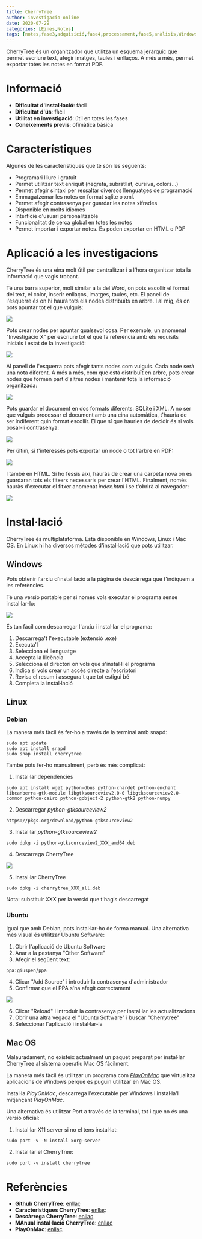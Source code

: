 ```yaml
---
title: CherryTree
author: investigacio-online
date: 2020-07-29
categories: [Eines,Notes]
tags: [notes,fase3,adquisició,fase4,processament,fase5,anàlisis,Windows,Linux,MacOS]
---
```


CherryTree és un organitzador que utilitza un esquema jeràrquic que permet escriure text, afegir imatges, taules i enllaços. A més a més, permet exportar totes les notes en format PDF.

# Informació
* **Dificultat d'instal·lació**: fàcil
* **Dificultat d'ús**: fàcil
* **Utilitat en investigació**: útil en totes les fases
* **Coneixements previs**: ofimàtica bàsica

# Característiques
Algunes de les característiques que té són les següents:
* Programari lliure i gratuït
* Permet utilitzar text enriquit (negreta, subratllat, cursiva, colors...)
* Permet afegir sintaxi per ressaltar diversos llenguatges de programació
* Emmagatzemar les notes en format sqlite o xml.
* Permet afegir contrasenya per guardar les notes xifrades
* Disponible en molts idiomes
* Interfície d'usuari personalitzable
* Funcionalitat de cerca global en totes les notes
* Permet importar i exportar notes. Es poden exportar en HTML o PDF

# Aplicació a les investigacions
CherryTree és una eina molt útil per centralitzar i a l'hora organitzar tota la informació que vagis trobant.

Té una barra superior, molt similar a la del Word, on pots escollir el format del text, el color, inserir enllaços, imatges, taules, etc. El panell de l'esquerre és on hi haurà tots els nodes distribuïts en arbre. I al mig, és on pots apuntar tot el que vulguis:

![](https://raw.githubusercontent.com/investigacio-online/investigacio-online.github.io/master/img/2020-07-29-cherrytree/cherry4.png)

Pots crear nodes per apuntar qualsevol cosa. Per exemple, un anomenat "Investigació X" per escriure tot el que fa referència amb els requisits inicials i estat de la investigació:

![](https://raw.githubusercontent.com/investigacio-online/investigacio-online.github.io/master/img/2020-07-29-cherrytree/cherry5.png)

Al panell de l'esquerra pots afegir tants nodes com vulguis. Cada node serà una nota diferent. A més a més, com que està distribuït en arbre, pots crear nodes que formen part d'altres nodes i mantenir tota la informació organitzada:

![](https://raw.githubusercontent.com/investigacio-online/investigacio-online.github.io/master/img/2020-07-29-cherrytree/cherry6.png)

Pots guardar el document en dos formats diferents: SQLite i XML. A no ser que vulguis processar el document amb una eina automàtica, t'hauria de ser indiferent quin format escollir. El que sí que hauries de decidir és si vols posar-li contrasenya:

![](https://raw.githubusercontent.com/investigacio-online/investigacio-online.github.io/master/img/2020-07-29-cherrytree/cherry7.png)

Per últim, si t'interessés pots exportar un node o tot l'arbre en PDF:

![](https://raw.githubusercontent.com/investigacio-online/investigacio-online.github.io/master/img/2020-07-29-cherrytree/cherry8.png)

I també en HTML. Si ho fessis així, hauràs de crear una carpeta nova on es guardaran tots els fitxers necessaris per crear l'HTML. Finalment, només hauràs d'executar el fitxer anomenat *index.html* i se t'obrirà al navegador:

![](https://raw.githubusercontent.com/investigacio-online/investigacio-online.github.io/master/img/2020-07-29-cherrytree/cherry9.png)

# Instal·lació
CherryTree és multiplataforma. Està disponible en Windows, Linux i Mac OS. En Linux hi ha diversos mètodes d'instal·lació que pots utilitzar.

## Windows
Pots obtenir l'arxiu d'instal·lació a la pàgina de descàrrega que t'indiquem a les referències.

Té una versió portable per si només vols executar el programa sense instal·lar-lo:

![](https://raw.githubusercontent.com/investigacio-online/investigacio-online.github.io/master/img/2020-07-29-cherrytree/cherry1.png)

És tan fàcil com descarregar l'arxiu i instal·lar el programa:
1. Descarrega't l'executable (extensió .exe)
2. Executa'l
3. Selecciona el llenguatge
4. Accepta la llicència
5. Selecciona el directori on vols que s'instal·li el programa
6. Indica si vols crear un accés directe a l'escriptori
7. Revisa el resum i assegura't que tot estigui bé
8. Completa la instal·lació

## Linux
### Debian
La manera més fàcil és fer-ho a través de la terminal amb snapd:
```
sudo apt update
sudo apt install snapd
sudo snap install cherrytree
```

També pots fer-ho manualment, però és més complicat:
1. Instal·lar dependències
```
sudo apt install wget python-dbus python-chardet python-enchant libcanberra-gtk-module libgtksourceview2.0-0 libgtksourceview2.0-common python-cairo python-gobject-2 python-gtk2 python-numpy
```
2. Descarregar *python-gtksourceview2*
```
https://pkgs.org/download/python-gtksourceview2
```
3. Instal·lar *python-gtksourceview2*
```
sudo dpkg -i python-gtksourceview2_XXX_amd64.deb
```
4. Descarrega CherryTree

![](https://raw.githubusercontent.com/investigacio-online/investigacio-online.github.io/master/img/2020-07-29-cherrytree/cherry2.png)

5. Instal·lar CherryTree
```
sudo dpkg -i cherrytree_XXX_all.deb
```

Nota: substituir XXX per la versió que t'hagis descarregat

### Ubuntu
Igual que amb Debian, pots instal·lar-ho de forma manual. Una alternativa més visual és utilitzar Ubuntu Software:
1. Obrir l'aplicació de Ubuntu Software
2. Anar a la pestanya "Other Software"
3. Afegir el següent text:
```
ppa:giuspen/ppa
```
4. Clicar "Add Source" i introduir la contrasenya d'administrador
5. Confirmar que el PPA s'ha afegit correctament

![](https://raw.githubusercontent.com/investigacio-online/investigacio-online.github.io/master/img/2020-07-29-cherrytree/cherry3.png)

6. Clicar "Reload" i introduir la contrasenya per instal·lar les actualitzacions
7. Obrir una altra vegada el "Ubuntu Software" i buscar "Cherrytree"
8. Seleccionar l'aplicació i instal·lar-la

## Mac OS
Malauradament, no existeix actualment un paquet preparat per instal·lar CherryTree al sistema operatiu Mac OS fàcilment.

La manera més fàcil és utilitzar un programa com [*PlayOnMac*](https://www.playonmac.com/en/) que virtualitza aplicacions de Windows perquè es puguin utilitzar en Mac OS.

Instal·la *PlayOnMac*, descarrega l'executable per Windows i instal·la'l mitjançant *PlayOnMac*.

Una alternativa és utilitzar Port a través de la terminal, tot i que no és una versió oficial:
1. Instal·lar X11 server si no el tens instal·lat:
```
sudo port -v -N install xorg-server
```
2. Instal·lar el CherryTree:
```
sudo port -v install cherrytree
```

# Referències
* **Github CherryTree**: [enllaç](https://github.com/giuspen/cherrytree)
* **Característiques CherryTree**: [enllaç](https://www.giuspen.com/cherrytree/#features)
* **Descàrrega CherryTree**: [enllaç](https://www.giuspen.com/cherrytree/#downl)
* **MAnual instal·lació CherryTree**: [enllaç](https://giuspen.com/cherrytreemanual/#_installation)
* **PlayOnMac**: [enllaç](https://www.playonmac.com/en/)